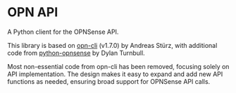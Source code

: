 # OPN API

A Python client for the OPNSense API.

This library is based on [opn-cli](https://github.com/andreas-stuerz/opn-cli) (v1.7.0) by Andreas Stürz, with additional code from [python-opnsense](https://github.com/turnbros/python-opnsense) by Dylan Turnbull.

Most non-essential code from opn-cli has been removed, focusing solely on API implementation. The design makes it easy to expand and add new API functions as needed, ensuring broad support for OPNSense API calls.
